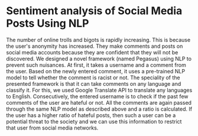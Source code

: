 # Sentiment analysis of Social Media Posts Using NLP
The number of online trolls and bigots is rapidly increasing. This is because the user's anonymity has increased. They make comments and posts on social media accounts because they are confident that they will not be discovered. We designed a novel framework (named Pegasus) using NLP to prevent such nuisances. At first, it takes a username and a comment from the user. Based on the newly entered comment, it uses a pre-trained NLP model to tell whether the comment is racist or not. The speciality of the presented framework is that it can take comments on any language and classify it. For this, we used Google Translate API to translate any languages to English. Consecutively, the entered username is to check if the past few comments of the user are hateful or not. All the comments are again passed through the same NLP model as described above and a ratio is calculated. If the user has a higher ratio of hateful posts, then such a user can be a potential threat to the society and we can use this information to restrict that user from social media networks.

